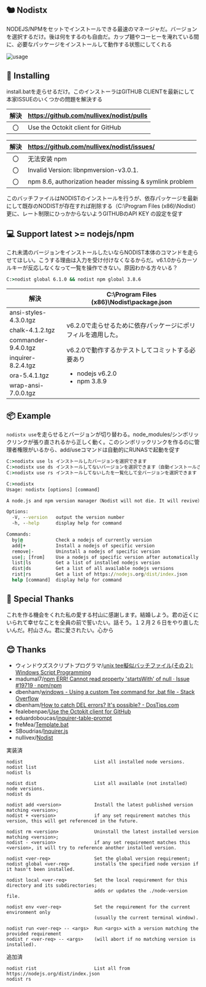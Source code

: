 ## 🐿️ Nodistx
NODEJS/NPMをセットでインストールできる最速のマネージャだ。バージョンを選択するだけ。後は何をするのも自由だ。カップ麺やコーヒーを淹れている間に、必要なパッケージをインストールして動作する状態にしてくれる

![usage](https://user-images.githubusercontent.com/98066622/182986552-9a5a82ed-65e9-4066-a1e4-21d18acc382c.gif)

## 📡 Installing
install.batを走らせるだけ。このインストーラはGITHUB CLIENTを最新にして本家ISSUEのいくつかの問題を解決する

| 解決 | https://github.com/nullivex/nodist/pulls              |
|:--:|:--------------------------------------------------------|
| 〇 | Use the Octokit client for GitHub                       |

| 解決 | https://github.com/nullivex/nodist/issues/            |
|:--:|:--------------------------------------------------------|
|	〇 | 无法安装 npm                                             |
|	〇 | Invalid Version: libnpmversion-v3.0.1.                  |
|	〇 | npm 8.6, authorization header missing & symlink problem |

このバッチファイルはNODISTのインストールを行うが、依存パッケージを最新にして既存のNODISTが存在すれば削除する（C:\Program Files (x86)\Nodist）更に、レート制限にひっかからないようGITHUBのAPI KEY の設定を促す

## 💻 Support latest >= nodejs/npm

これ未満のバージョンをインストールしたいならNODIST本体のコマンドを走らせてほしい。こうする理由は入力を受け付けなくなるからだ。v6.1.0からカーソルキーが反応しなくなって一覧を操作できない。原因わかる方々いる？

```bat
C:>nodist global 6.1.0 && nodist npm global 3.8.6
```
 <table>
   <thead>
     <tr>
       <th>解決</th>
       <th>C:\Program Files (x86)\Nodist\package.json</th>
    </tr>
  </thead>
   <tbody>
     <tr>
       <td>ansi-styles-4.3.0.tgz</td>
       <td rowspan='6'>
         <p>v6.2.0で走らせるために依存パッケージにポリフィルを適用した。</p>
         <p>v6.2.0で動作するかテストしてコミットする必要あり</p>
         <ul>
           <li>nodejs v6.2.0</li>
           <li>npm 3.8.9</li>
        </ul>
      </td>
    </tr>
     <tr>
       <td>chalk-4.1.2.tgz</td>
    </tr>
     <tr>
       <td>commander-9.4.0.tgz</td>
    </tr>
     <tr>
       <td>inquirer-8.2.4.tgz</td>
    </tr>
     <tr>
       <td>ora-5.4.1.tgz</td>
    </tr>
     <tr>
       <td>wrap-ansi-7.0.0.tgz</td>
    </tr>
  </tbody>
</table>

## 📦 Example

`nodistx use`を走らせるとバージョンが切り替わる。node_modules/シンボリックリンクが張り直されるから正しく動く。このシンボリックリンクを作るのに管理者権限がいるから、add/useコマンドは自動的にRUNASで起動を促す

```bat
C:>nodistx use ls インストールしたバージョンを選択できます
C:>nodistx use ds インストールしてないバージョンを選択できます（自動インストールされます）
C:>nodistx use rs インストールしてないしたを一覧化して全バージョンを選択できます（https://nodejs.org/dist/index.json）
```

```bat
C:>nodistx
Usage: nodistx [options] [command]

A node.js and npm version manager（Nodist will not die. It will revive）

Options:
  -V, --version   output the version number
  -h, --help      display help for command

Commands:
  by|@            Check a nodejs of currently version
  add|+           Install a nodejs of specific version
  remove|-        Uninstall a nodejs of specific version
  use|; [from]    Use a nodejs of specific version after automatically install
  list|ls         Get a list of installed nodejs version
  dist|ds         Get a list of all available nodejs versions
  rist|rs         Get a list of https://nodejs.org/dist/index.json
  help [command]  display help for command
```
## 💙 Special Thanks

これを作る機会をくれた私の愛する村山に感謝します。結婚しよう。君の近くにいられて幸せなことを全員の前で誓いたい。話そう。１２月２６日をやり直したいんだ。村山さん。君に愛されたい。心から

## 😊 Thanks
* ウィンドウズスクリプトプログラマ/[unix tee擬似バッチファイル(その２): Windows Script Programming](http://scripting.cocolog-nifty.com/blog/2007/03/unix_tee_11d0.html)
* madumal7/[npm ERR! Cannot read property 'startsWith' of null · Issue #19719 · npm/npm](https://github.com/npm/npm/issues/19719)
* dbenham/[windows - Using a custom Tee command for .bat file - Stack Overflow](https://stackoverflow.com/questions/10711839/using-a-custom-tee-command-for-bat-file/10719322#10719322)
* dbenham/[How to catch DEL errors? It's possible? - DosTips.com](https://www.dostips.com/forum/viewtopic.php?t=7054)
* fealebenpae/[Use the Octokit client for GitHub](https://github.com/nullivex/nodist/pull/246)
* eduardoboucas/[inquirer-table-prompt](https://github.com/eduardoboucas/inquirer-table-prompt)
* freMea/[Template.bat](https://gist.github.com/freMea/0e907150d14e68f26794207fbeec8fa0)
* SBoudrias/[Inquirer.js](https://github.com/SBoudrias/Inquirer.js/)
* nullivex/[Nodist](https://github.com/nullivex/nodist)

実装済
```
nodist                          List all installed node versions.
nodist list
nodist ls

nodist dist                     List all available (not installed) node versions.
nodist ds

nodist add <version>            Install the latest published version matching <version>;
nodist + <version>              if any set requirement matches this version, this will get referenced in the future.

nodist rm <version>             Uninstall the latest installed version matching <version>;
nodist - <version>              if any set requirement matches this <version>, it will try to reference another installed version.

nodist <ver-req>                Set the global version requirement;
nodist global <ver-req>         installs the specified node version if it hasn't been installed.

nodist local <ver-req>          Set the local requirement for this directory and its subdirectories;
                                adds or updates the ./node-version file.

nodist env <ver-req>            Set the requirement for the current environment only
                                (usually the current terminal window).

nodist run <ver-req> -- <args>  Run <args> with a version matching the provided requirement
nodist r <ver-req> -- <args>    (will abort if no matching version is installed).
```
追加済
```
nodist rist                     List all from https://nodejs.org/dist/index.json
nodist rs
```

